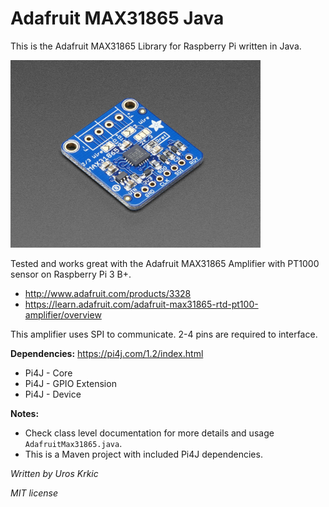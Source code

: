 # Adafruit MAX31865 Java
This is the Adafruit MAX31865 Library for Raspberry Pi written in Java.

<a href="https://www.adafruit.com/products/3328"><img src="assets/image.jpg" height="300"/></a>

Tested and works great with the Adafruit MAX31865 Amplifier with PT1000 sensor on Raspberry Pi 3 B+.

   * <a href="http://www.adafruit.com/products/3328">http://www.adafruit.com/products/3328</a>
   * <a href="https://learn.adafruit.com/adafruit-max31865-rtd-pt100-amplifier/overview">https://learn.adafruit.com/adafruit-max31865-rtd-pt100-amplifier/overview</a>

This amplifier uses SPI to communicate. 2-4 pins are required to interface.

**Dependencies:** <a href="https://pi4j.com/1.2/index.html">https://pi4j.com/1.2/index.html</a>

* Pi4J - Core
* Pi4J - GPIO Extension
* Pi4J - Device

**Notes:**

* Check class level documentation for more details and usage `AdafruitMax31865.java`.
* This is a Maven project with included Pi4J dependencies.

*Written by Uros Krkic*

*MIT license*
